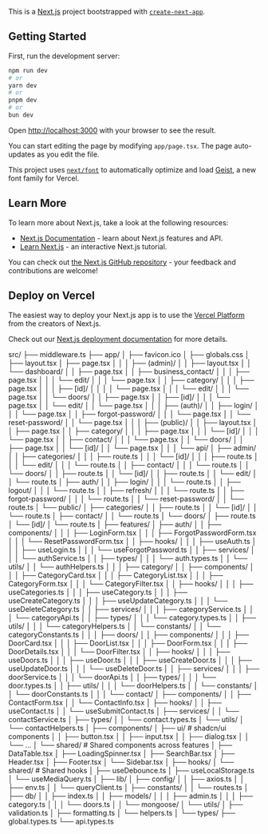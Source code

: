 This is a [Next.js](https://nextjs.org) project bootstrapped with [`create-next-app`](https://nextjs.org/docs/app/api-reference/cli/create-next-app).

## Getting Started

First, run the development server:

```bash
npm run dev
# or
yarn dev
# or
pnpm dev
# or
bun dev
```

Open [http://localhost:3000](http://localhost:3000) with your browser to see the result.

You can start editing the page by modifying `app/page.tsx`. The page auto-updates as you edit the file.

This project uses [`next/font`](https://nextjs.org/docs/app/building-your-application/optimizing/fonts) to automatically optimize and load [Geist](https://vercel.com/font), a new font family for Vercel.

## Learn More

To learn more about Next.js, take a look at the following resources:

- [Next.js Documentation](https://nextjs.org/docs) - learn about Next.js features and API.
- [Learn Next.js](https://nextjs.org/learn) - an interactive Next.js tutorial.

You can check out [the Next.js GitHub repository](https://github.com/vercel/next.js) - your feedback and contributions are welcome!

## Deploy on Vercel

The easiest way to deploy your Next.js app is to use the [Vercel Platform](https://vercel.com/new?utm_medium=default-template&filter=next.js&utm_source=create-next-app&utm_campaign=create-next-app-readme) from the creators of Next.js.

Check out our [Next.js deployment documentation](https://nextjs.org/docs/app/building-your-application/deploying) for more details.

src/
├── middleware.ts
├── app/
│ ├── favicon.ico
│ ├── globals.css
│ ├── layout.tsx
│ ├── page.tsx
│ │
│ ├── (admin)/
│ │ ├── layout.tsx
│ │ └── dashboard/
│ │ ├── page.tsx
│ │ ├── business_contact/
│ │ │ ├── page.tsx
│ │ │ └── edit/
│ │ │ └── page.tsx
│ │ ├── category/
│ │ │ ├── page.tsx
│ │ │ ├── [id]/
│ │ │ │ └── page.tsx
│ │ │ └── edit/
│ │ │ └── page.tsx
│ │ └── doors/
│ │ ├── page.tsx
│ │ ├── [id]/
│ │ │ └── page.tsx
│ │ └── edit/
│ │ └── page.tsx
│ │
│ ├── (auth)/
│ │ ├── login/
│ │ │ └── page.tsx
│ │ ├── forgot-password/
│ │ │ └── page.tsx
│ │ └── reset-password/
│ │ └── page.tsx
│ │
│ ├── (public)/
│ │ ├── layout.tsx
│ │ ├── page.tsx
│ │ ├── category/
│ │ │ ├── page.tsx
│ │ │ └── [id]/
│ │ │ └── page.tsx
│ │ ├── contact/
│ │ │ └── page.tsx
│ │ └── doors/
│ │ ├── page.tsx
│ │ └── [id]/
│ │ └── page.tsx
│ │
│ └── api/
│ ├── admin/
│ │ ├── categories/
│ │ │ ├── route.ts
│ │ │ └── [id]/
│ │ │ ├── route.ts
│ │ │ └── edit/
│ │ │ └── route.ts
│ │ ├── contact/
│ │ │ └── route.ts
│ │ └── doors/
│ │ ├── route.ts
│ │ └── [id]/
│ │ ├── route.ts
│ │ └── edit/
│ │ └── route.ts
│ ├── auth/
│ │ ├── login/
│ │ │ └── route.ts
│ │ ├── logout/
│ │ │ └── route.ts
│ │ ├── refresh/
│ │ │ └── route.ts
│ │ ├── forgot-password/
│ │ │ └── route.ts
│ │ └── reset-password/
│ │ └── route.ts
│ └── public/
│ ├── categories/
│ │ ├── route.ts
│ │ └── [id]/
│ │ └── route.ts
│ ├── contact/
│ │ └── route.ts
│ └── doors/
│ ├── route.ts
│ └── [id]/
│ └── route.ts
│
├── features/
│ ├── auth/
│ │ ├── components/
│ │ │ ├── LoginForm.tsx
│ │ │ ├── ForgotPasswordForm.tsx
│ │ │ └── ResetPasswordForm.tsx
│ │ ├── hooks/
│ │ │ ├── useAuth.ts
│ │ │ ├── useLogin.ts
│ │ │ └── useForgotPassword.ts
│ │ ├── services/
│ │ │ └── authService.ts
│ │ ├── types/
│ │ │ └── auth.types.ts
│ │ └── utils/
│ │ └── authHelpers.ts
│ │
│ ├── category/
│ │ ├── components/
│ │ │ ├── CategoryCard.tsx
│ │ │ ├── CategoryList.tsx
│ │ │ ├── CategoryForm.tsx
│ │ │ └── CategoryFilter.tsx
│ │ ├── hooks/
│ │ │ ├── useCategories.ts
│ │ │ ├── useCategory.ts
│ │ │ ├── useCreateCategory.ts
│ │ │ ├── useUpdateCategory.ts
│ │ │ └── useDeleteCategory.ts
│ │ ├── services/
│ │ │ ├── categoryService.ts
│ │ │ └── categoryApi.ts
│ │ ├── types/
│ │ │ └── category.types.ts
│ │ ├── utils/
│ │ │ └── categoryHelpers.ts
│ │ └── constants/
│ │ └── categoryConstants.ts
│ │
│ ├── doors/
│ │ ├── components/
│ │ │ ├── DoorCard.tsx
│ │ │ ├── DoorList.tsx
│ │ │ ├── DoorForm.tsx
│ │ │ ├── DoorDetails.tsx
│ │ │ └── DoorFilter.tsx
│ │ ├── hooks/
│ │ │ ├── useDoors.ts
│ │ │ ├── useDoor.ts
│ │ │ ├── useCreateDoor.ts
│ │ │ ├── useUpdateDoor.ts
│ │ │ └── useDeleteDoor.ts
│ │ ├── services/
│ │ │ ├── doorService.ts
│ │ │ └── doorApi.ts
│ │ ├── types/
│ │ │ └── door.types.ts
│ │ ├── utils/
│ │ │ └── doorHelpers.ts
│ │ └── constants/
│ │ └── doorConstants.ts
│ │
│ └── contact/
│ ├── components/
│ │ ├── ContactForm.tsx
│ │ └── ContactInfo.tsx
│ ├── hooks/
│ │ ├── useContact.ts
│ │ └── useSubmitContact.ts
│ ├── services/
│ │ └── contactService.ts
│ ├── types/
│ │ └── contact.types.ts
│ └── utils/
│ └── contactHelpers.ts
│
├── components/
│ ├── ui/ # shadcn/ui components
│ │ ├── button.tsx
│ │ ├── input.tsx
│ │ ├── dialog.tsx
│ │ └── ...
│ └── shared/ # Shared components across features
│ ├── DataTable.tsx
│ ├── LoadingSpinner.tsx
│ ├── SearchBar.tsx
│ ├── Header.tsx
│ ├── Footer.tsx
│ └── Sidebar.tsx
│
├── hooks/
│ └── shared/ # Shared hooks
│ ├── useDebounce.ts
│ ├── useLocalStorage.ts
│ └── useMediaQuery.ts
│
├── lib/
│ ├── config/
│ │ ├── axios.ts
│ │ ├── env.ts
│ │ └── queryClient.ts
│ ├── constants/
│ │ └── routes.ts
│ ├── db/
│ │ ├── index.ts
│ │ ├── models/
│ │ │ ├── admin.ts
│ │ │ ├── category.ts
│ │ │ └── doors.ts
│ │ └── mongoose/
│ └── utils/
│ ├── validation.ts
│ ├── formatting.ts
│ └── helpers.ts
│
└── types/
├── global.types.ts
└── api.types.ts
